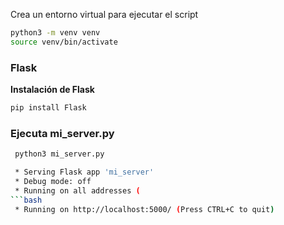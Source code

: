 Crea un entorno virtual para ejecutar el script
 ```bash
 python3 -m venv venv
 source venv/bin/activate
 ```
 
### **Flask**  
**Instalación de Flask**  
 ```bash
 pip install Flask
```
### **Ejecuta mi_server.py**  

```bash
 python3 mi_server.py
```
```bash
 * Serving Flask app 'mi_server'
 * Debug mode: off
 * Running on all addresses (
```bash
 * Running on http://localhost:5000/ (Press CTRL+C to quit)
 ```